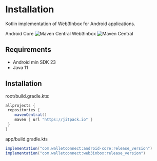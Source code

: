 # Installation

Kotlin implementation of Web3Inbox for Android applications.


Android Core ![Maven Central](https://img.shields.io/maven-central/v/com.walletconnect/android-core)
Web3Inbox ![Maven Central](https://img.shields.io/maven-central/v/com.walletconnect/web3inbox)

## Requirements

* Android min SDK 23
* Java 11

## Installation
root/build.gradle.kts:
```gradle
allprojects {
 repositories {
    mavenCentral()
    maven { url "https://jitpack.io" }
 }
}
```

app/build.gradle.kts

```gradle
implementation("com.walletconnect:android-core:release_version")
implementation("com.walletconnect:web3inbox:release_version")
```

